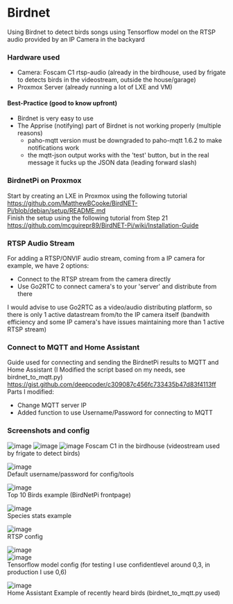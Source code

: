 # Birdnet
Using Birdnet to detect birds songs using Tensorflow model on the RTSP audio provided by an IP Camera in the backyard

### Hardware used
- Camera: Foscam C1 rtsp-audio (already in the birdhouse, used by frigate to detects birds in the videostream, outside the house/garage)
- Proxmox Server (already running a lot of LXE and VM)

#### Best-Practice (good to know upfront)
- Birdnet is very easy to use
- The Apprise (notifying) part of Birdnet is not working properly (multiple reasons)
  - paho-mqtt version must be downgraded to paho-mqtt 1.6.2 to make notifications work
  - the mqtt-json output works with the 'test' button, but in the real message it fucks up the JSON data (leading forward slash)

### BirdnetPi on Proxmox
Start by creating an LXE in Proxmox using the following tutorial  
https://github.com/MatthewBCooke/BirdNET-Pi/blob/debian/setup/README.md  
Finish the setup using the following tutorial from Step 21  
https://github.com/mcguirepr89/BirdNET-Pi/wiki/Installation-Guide  

### RTSP Audio Stream
For adding a RTSP/ONVIF audio stream, coming from a IP camera for example, we have 2 options:  
- Connect to the RTSP stream from the camera directly
- Use Go2RTC to connect camera's to your 'server' and distribute from there

I would advise to use Go2RTC as a video/audio distributing platform, so there is only 1 active datastream from/to the IP camera itself (bandwith efficiency and some IP camera's have issues maintaining more than 1 active RTSP stream)  

### Connect to MQTT and Home Assistant
Guide used for connecting and sending the BirdnetPi results to MQTT and Home Assistant (I Modified the script based on my needs, see birdnet_to_mqtt.py)  
https://gist.github.com/deepcoder/c309087c456fc733435b47d83f4113ff  
Parts I modified:  
- Change MQTT server IP
- Added function to use Username/Password for connecting to MQTT


### Screenshots and config
![image](https://github.com/kippesikgithub/birdnet_install/assets/100353268/296cdbd6-1dad-4254-9a66-14ac2197ef28)
![image](https://github.com/kippesikgithub/birdnet_install/assets/100353268/0fecb7b1-81ed-4328-9157-7a7c22bbb7cd)
![image](https://github.com/kippesikgithub/birdnet_install/assets/100353268/7ad784ed-9482-4b03-bd02-2b858184b326)
Foscam C1 in the birdhouse (videostream used by frigate to detect birds)  

![image](https://github.com/kippesikgithub/birdnet_install/assets/100353268/e8023f62-c776-4ba3-b326-98e87196616c)  
Default username/password for config/tools  

![image](https://github.com/kippesikgithub/birdnet_install/assets/100353268/b789952a-ce69-4dc9-b8b4-788123b3b837)  
Top 10 Birds example (BirdNetPi frontpage)  

![image](https://github.com/kippesikgithub/birdnet_install/assets/100353268/7c037dc6-2a61-482c-bd9d-b0d7dd4a5249)  
Species stats example  

![image](https://github.com/kippesikgithub/birdnet_install/assets/100353268/edb9ab05-164f-41f6-a448-f537a66f4179)  
RTSP config

![image](https://github.com/kippesikgithub/birdnet_install/assets/100353268/b0766ce2-5d19-4c4b-8159-dc008423ca80)  
![image](https://github.com/kippesikgithub/birdnet_install/assets/100353268/eeb94ba5-0567-4098-8447-3c32ccc9151e)  
Tensorflow model config (for testing I use confidentlevel around 0,3, in production I use 0,6)  

![image](https://github.com/kippesikgithub/birdnet_install/assets/100353268/9b242827-701e-4729-88f2-7fbbc91b4640)  
Home Assistant Example of recently heard birds (birdnet_to_mqtt.py used)





